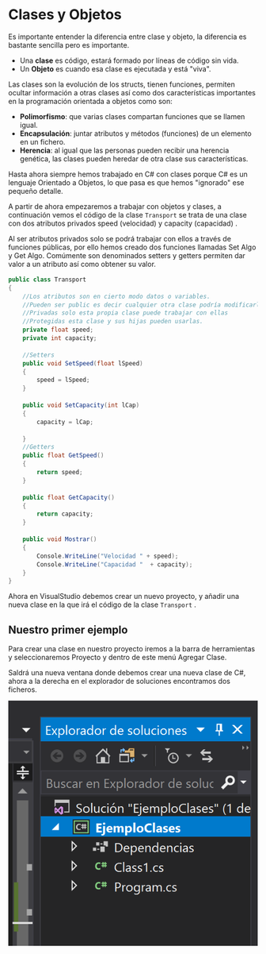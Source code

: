 # Clases y Objetos
Es importante entender la diferencia entre clase y objeto, la diferencia es bastante sencilla pero es importante.

- Una **clase** es código, estará formado por líneas de código sin vida.
- Un **Objeto** es cuando esa clase es ejecutada y está "viva".

Las clases son la evolución de los structs, tienen funciones, permiten ocultar información a otras clases así como dos características importantes en la programación orientada a objetos como son:

* **Polimorfismo**: que varias clases compartan funciones que se llamen igual.
* **Encapsulación**: juntar atributos y métodos (funciones) de un elemento en un fichero.
* **Herencia**: al igual que las personas pueden recibir una herencia genética, las clases pueden heredar de otra clase sus características.



Hasta ahora siempre hemos trabajado en C# con clases porque C# es un lenguaje Orientado a Objetos, lo que pasa es que hemos "ignorado" ese pequeño detalle.

A partir de ahora empezaremos a trabajar con objetos y clases, a continuación vemos el código de la clase ```Transport``` se trata de una clase con dos atributos privados speed (velocidad) y capacity (capacidad) .

Al ser atributos privados solo se podrá trabajar con ellos a través de funciones públicas, por ello hemos creado dos funciones llamadas Set Algo y Get Algo. Comúmente son denominados setters y getters permiten dar valor a un atributo así como obtener su valor.

```csharp
public class Transport
{
    //Los atributos son en cierto modo datos o variables.
    //Pueden ser public es decir cualquier otra clase podría modificarlas y leerlas
    //Privadas solo esta propia clase puede trabajar con ellas
    //Protegidas esta clase y sus hijas pueden usarlas.
    private float speed;
 	private int capacity;   
    
    //Setters
    public void SetSpeed(float lSpeed)
    {
        speed = lSpeed;
    }
    
    public void SetCapacity(int lCap)
    {
        capacity = lCap;
        
    }
    //Getters
    public float GetSpeed()
    {
        return speed;
    }
    
    public float GetCapacity()
    {
        return capacity;
    }
    
    public void Mostrar()
    {
        Console.WriteLine("Velocidad " + speed);
        Console.WriteLine("Capacidad "  + capacity);
    }
}
```



Ahora en VisualStudio debemos crear un nuevo proyecto, y añadir una nueva clase en la que irá el código de la clase ```Transport``` .

## Nuestro primer ejemplo

Para crear una clase en nuestro proyecto iremos a la barra de herramientas y seleccionaremos Proyecto y dentro de este menú Agregar Clase.

Saldrá una nueva ventana donde debemos crear una nueva clase de C#, ahora a la derecha en el explorador de soluciones encontramos dos ficheros.

![Explorador de Soluciones](https://raw.githubusercontent.com/Cheomm88/RAY/master/2_Objetos/Imagenes/explorador.png )



